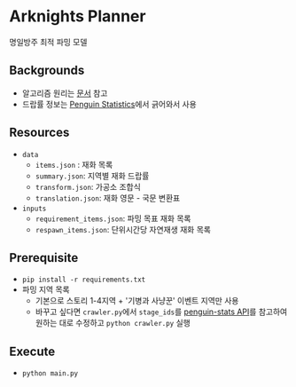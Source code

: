 # Arknights Planner

명일방주 최적 파밍 모델

## Backgrounds

  - 알고리즘 원리는 [문서](https://www.notion.so/djshin/24637514c15f4244bd59d2d6513ce12c) 참고
  - 드랍률 정보는 [Penguin Statistics](https://penguin-stats.io/)에서 긁어와서 사용

## Resources

  - `data`
    - `items.json` : 재화 목록
    - `summary.json`: 지역별 재화 드랍률
    - `transform.json`: 가공소 조합식
    - `translation.json`: 재화 영문 - 국문 변환표
  - `inputs`
    - `requirement_items.json`: 파밍 목표 재화 목록
    - `respawn_items.json`: 단위시간당 자연재생 재화 목록

## Prerequisite

  - `pip install -r requirements.txt`
  - 파밍 지역 목록
    - 기본으로 스토리 1-4지역 + '기병과 사냥꾼' 이벤트 지역만 사용
    - 바꾸고 싶다면 `crawler.py`에서 `stage_ids`를 [penguin-stats API](https://github.com/penguin-statistics/backend/blob/master/penguin-stats%20API%20v1.2.2.md)를 참고하여 원하는 대로 수정하고 `python crawler.py` 실행

## Execute

  - `python main.py`
